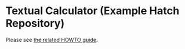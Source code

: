 # Textual Calculator (Example Hatch Repository)

Please see [the related HOWTO guide](https://textual.textualize.io/how-to/package-an-application/).
